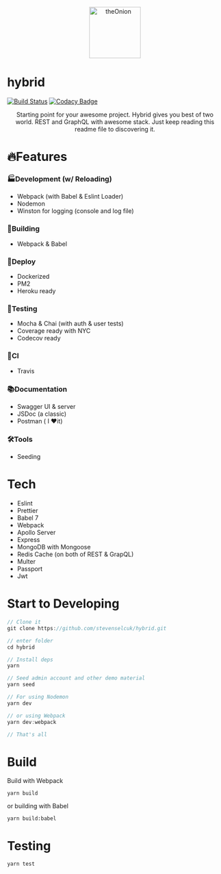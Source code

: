 <p align="center">
  <a href="https://github.com/stevenselcuk/hybrid">
    <img
      src="https://i.imgur.com/LKckQpu.png"
      height="120"
      alt="theOnion"
      title="Hybrid API Boilerplate"
    />
  </a>



<p align="center">
   <h1>hybrid</em></h1>
</p>

[![Build Status](https://travis-ci.com/stevenselcuk/hybrid.svg?branch=master)](https://travis-ci.com/stevenselcuk/hybrid) [![Codacy Badge](https://api.codacy.com/project/badge/Grade/8c56516433ce4306a945a0725189c752)](https://www.codacy.com/manual/stevenjselcuk/hybrid?utm_source=github.com&amp;utm_medium=referral&amp;utm_content=stevenselcuk/hybrid&amp;utm_campaign=Badge_Grade)

<p align="center">
   Starting point for your awesome project. Hybrid gives you best of two world. REST and GraphQL with awesome stack. Just keep reading this readme file to discovering it.
</p>

# 🔥Features

### 🏭Development (w/ Reloading)

- Webpack (with Babel & Eslint Loader)
- Nodemon
- Winston for logging (console and log file)

### 🏢Building

- Webpack & Babel

### 📲Deploy

- Dockerized
- PM2
- Heroku ready

### 🧪Testing

- Mocha & Chai (with auth & user tests)
- Coverage ready with NYC
- Codecov ready

### 🚐CI 
- Travis

### 📚Documentation

- Swagger UI & server
- JSDoc (a classic)
- Postman ( I ❤️it)

### 🛠Tools

- Seeding

# Tech

- Eslint
- Prettier
- Babel 7
- Webpack
- Apollo Server
- Express
- MongoDB with Mongoose
- Redis Cache (on both of REST & GrapQL)
- Multer
- Passport
- Jwt



# Start to Developing

```javascript
// Clone it
git clone https://github.com/stevenselcuk/hybrid.git

// enter folder
cd hybrid

// Install deps
yarn

// Seed admin account and other demo material
yarn seed

// For using Nodemon
yarn dev

// or using Webpack
yarn dev:webpack

// That's all
```



# Build

Build with Webpack

`yarn build`

or building with Babel

`yarn build:babel`

# Testing

`yarn test`
